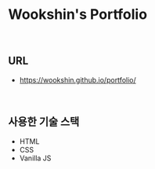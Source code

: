 # Wookshin's Portfolio

<br/>

## URL
 - https://wookshin.github.io/portfolio/

<br/>

## 사용한 기술 스택

- HTML
- CSS
- Vanilla JS
